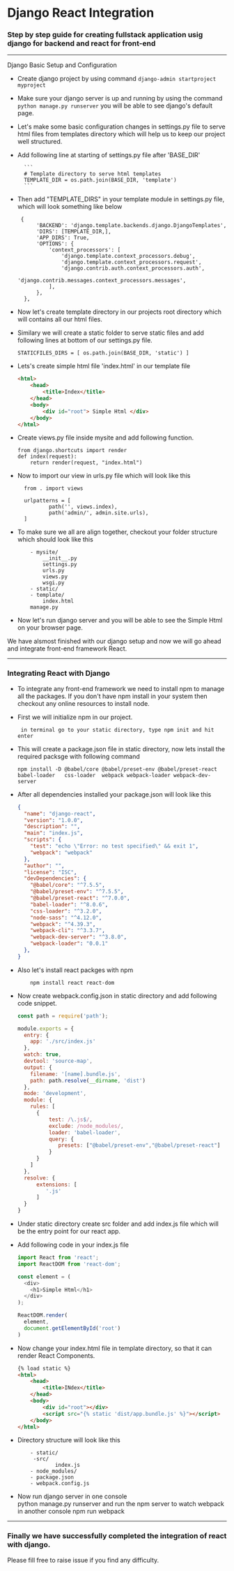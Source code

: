 # Django React Integration 

### Step by step guide for  creating fullstack application usig django for backend and react for front-end


------------

Django  Basic Setup and Configuration
- Create django project  by using command `django-admin startproject myproject`
- Make sure your django server is up and running by using the command `python manage.py runserver` you will be able to see django's default  page.

- Let's make some basic configuration changes in settings.py file to serve html files from templates directory which will help us to keep our project well structured.

- Add following line at starting of settings.py file after 'BASE_DIR'
	
		```
        # Template directory to serve html templates
        TEMPLATE_DIR = os.path.join(BASE_DIR, 'template')
        ```
		
- Then add "TEMPLATE_DIRS" in your template module in settings.py file, which will look something like below 
	   
       {
            'BACKEND': 'django.template.backends.django.DjangoTemplates',
            'DIRS': [TEMPLATE_DIR,],
            'APP_DIRS': True,
            'OPTIONS': {
                'context_processors': [
                    'django.template.context_processors.debug',
                    'django.template.context_processors.request',
                    'django.contrib.auth.context_processors.auth',
                    'django.contrib.messages.context_processors.messages',
                ],
            },
        },
- Now let's create template directory in our projects root directory which will contains all our html files.

- Similary we will create a static folder to serve static files and add following lines at bottom of our settings.py file.

	` STATICFILES_DIRS = [
    os.path.join(BASE_DIR, 'static')
] `

- Lets's create  simple html file 'index.html' in our template file

  ```html
  <html>
      <head>
          <title>Index</title>
      </head>
      <body>
          <div id="root"> Simple Html </div>
      </body>
  </html>

  ```
- Create views.py file inside mysite and add following function.
    ```
	from django.shortcuts import render
    def index(request):
        return render(request, "index.html")
	```

- Now to import our view in urls.py file which will look like this
		
        from . import views
		
		urlpatterns = [ 
				path('', views.index), 
				path('admin/', admin.site.urls),
		]

- To make sure we all are align together, checkout your folder structure which should look like this  
	```	
		- mysite/
			__init__.py
			settings.py
			urls.py
			views.py
			wsgi.py
		- static/
		- template/
			index.html
		manage.py
  ```

- Now let's run django server and you will be able to see the Simple Html on your browser page.


We have alsmost finished with our django setup and now we will go ahead and integrate front-end framework React. 


------------

### Integrating React  with Django

- To integrate any front-end framework we need to install npm to manage all the packages. If you don't have npm install in your system then checkout any online resources to install node.

- First we will initialize npm in our project. 
	``` 
	 in terminal go to your static directory, type npm init and hit enter 
	 ```

- This will create a package.json file in static directory, now lets install the required packsge with following command
	```
    npm install -D @babel/core @babel/preset-env @babel/preset-react babel-loader 	css-loader  webpack webpack-loader webpack-dev-server
	```
- After all dependencies installed your package.json will look like this 
	```json
	{
	  "name": "django-react",
	  "version": "1.0.0",
	  "description": "",
	  "main": "index.js",
	  "scripts": {
		"test": "echo \"Error: no test specified\" && exit 1",
		"webpack": "webpack"
	  },
	  "author": "",
	  "license": "ISC",
	  "devDependencies": {
		"@babel/core": "^7.5.5",
		"@babel/preset-env": "^7.5.5",
		"@babel/preset-react": "^7.0.0",
		"babel-loader": "^8.0.6",
		"css-loader": "^3.2.0",
		"node-sass": "^4.12.0",
		"webpack": "^4.39.3",
		"webpack-cli": "^3.3.7",
		"webpack-dev-server": "^3.8.0",
		"webpack-loader": "0.0.1"
	  },
	}

	```

- Also let's install react packges with npm 
	```
        npm install react react-dom
	```
- Now create webpack.config.json in static directory and add following code snippet.
	```javascript
	const path = require('path');

	module.exports = {
	  entry: {
		app: './src/index.js'
	  },
	  watch: true,
	  devtool: 'source-map',
	  output: {
		filename: '[name].bundle.js',
		path: path.resolve(__dirname, 'dist')
	  },
	  mode: 'development',
	  module: {
		rules: [
		  {
			  test: /\.js$/,
			  exclude: /node_modules/,
			  loader: 'babel-loader',
			  query: {
				 presets: ["@babel/preset-env","@babel/preset-react"]
			  }
		  }
		]
	  },
	  resolve: {
		  extensions: [
			 '.js'
		  ]
	  }
	}

	```

- Under static directory create src folder  and add index.js file which will be the entry point for our react app.

- Add following code in your index.js file 
	```javascript
	import React from 'react';
	import ReactDOM from 'react-dom';

	const element = (
	  <div>
		<h1>Simple Html</h1>
	  </div>
	);

	ReactDOM.render(
	  element,
	  document.getElementById('root')
	)

	```

- Now change your index.html file in template directory, so that it can render React Components.
	```html
	{% load static %}
	<html>
		<head>
			<title>INdex</title>
		</head>
		<body>
			<div id="root"></div>
			<script src="{% static 'dist/app.bundle.js' %}"></script>
		</body>
	</html>

	```

- Directory structure will look like this 
    ```
    	- static/
	     -src/
            	index.js
        - node_modules/       
        - package.json
        - webpack.config.js
    ```

- Now run django server in one console  
		python manage.py runserver 
and run the npm server to watch webpack in another console
		npm run webpack
		

------------


### Finally we have successfully completed the integration of react with django.

Please fill free to raise issue if you find any difficulty.
        
